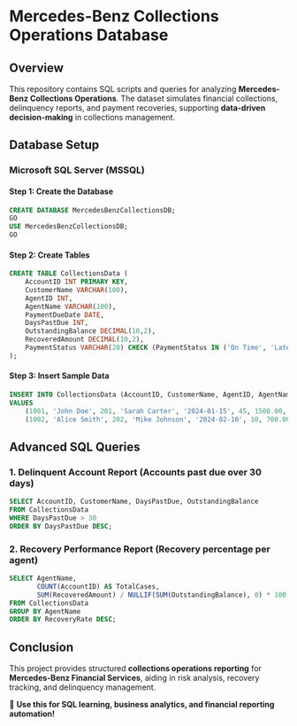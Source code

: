 # Mercedes-Benz Collections Operations Database

## Overview
This repository contains SQL scripts and queries for analyzing **Mercedes-Benz Collections Operations**. The dataset simulates financial collections, delinquency reports, and payment recoveries, supporting **data-driven decision-making** in collections management.

## Database Setup
### Microsoft SQL Server (MSSQL)
#### Step 1: Create the Database
```sql
CREATE DATABASE MercedesBenzCollectionsDB;
GO
USE MercedesBenzCollectionsDB;
GO
```
#### Step 2: Create Tables
```sql
CREATE TABLE CollectionsData (
    AccountID INT PRIMARY KEY,
    CustomerName VARCHAR(100),
    AgentID INT,
    AgentName VARCHAR(100),
    PaymentDueDate DATE,
    DaysPastDue INT,
    OutstandingBalance DECIMAL(10,2),
    RecoveredAmount DECIMAL(10,2),
    PaymentStatus VARCHAR(20) CHECK (PaymentStatus IN ('On Time', 'Late', 'Default', 'Recovered'))
);
```
#### Step 3: Insert Sample Data
```sql
INSERT INTO CollectionsData (AccountID, CustomerName, AgentID, AgentName, PaymentDueDate, DaysPastDue, OutstandingBalance, RecoveredAmount, PaymentStatus)
VALUES
    (1001, 'John Doe', 201, 'Sarah Carter', '2024-01-15', 45, 1500.00, 0.00, 'Default'),
    (1002, 'Alice Smith', 202, 'Mike Johnson', '2024-02-10', 10, 700.00, 500.00, 'Late');
```

## Advanced SQL Queries
### 1. **Delinquent Account Report** (Accounts past due over 30 days)
```sql
SELECT AccountID, CustomerName, DaysPastDue, OutstandingBalance 
FROM CollectionsData
WHERE DaysPastDue > 30
ORDER BY DaysPastDue DESC;
```
### 2. **Recovery Performance Report** (Recovery percentage per agent)
```sql
SELECT AgentName, 
       COUNT(AccountID) AS TotalCases, 
       SUM(RecoveredAmount) / NULLIF(SUM(OutstandingBalance), 0) * 100 AS RecoveryRate 
FROM CollectionsData
GROUP BY AgentName
ORDER BY RecoveryRate DESC;
```

## Conclusion
This project provides structured **collections operations reporting** for **Mercedes-Benz Financial Services**, aiding in risk analysis, recovery tracking, and delinquency management.

🚀 **Use this for SQL learning, business analytics, and financial reporting automation!**

